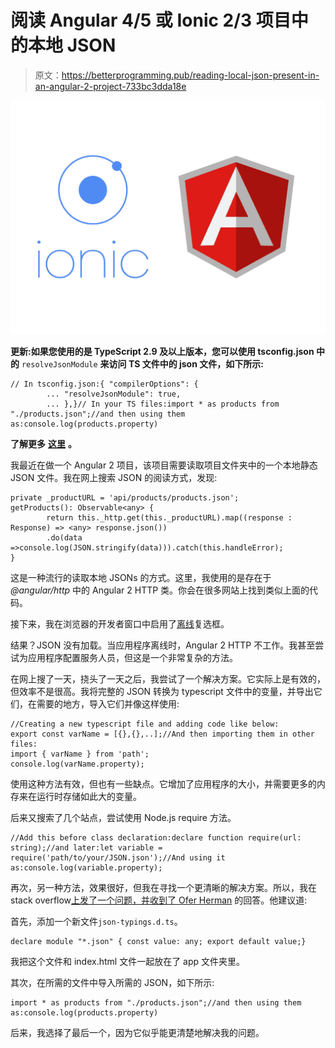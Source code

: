 # 阅读 Angular 4/5 或 Ionic 2/3 项目中的本地 JSON

> 原文：<https://betterprogramming.pub/reading-local-json-present-in-an-angular-2-project-733bc3dda18e>

![](img/75e27e0013dc8853cb8cb35009ea8bbd.png)

**更新:如果您使用的是 TypeScript 2.9 及以上版本，您可以使用 tsconfig.json 中的** `resolveJsonModule` **来访问 TS 文件中的 json 文件，如下所示:**

```
// In tsconfig.json:{ "compilerOptions": {
        ... "resolveJsonModule": true,
        ... },}// In your TS files:import * as products from "./products.json";//and then using them as:console.log(products.property)
```

**了解更多** [**这里**](https://www.typescriptlang.org/docs/handbook/release-notes/typescript-2-9.html#new---resolvejsonmodule) **。**

我最近在做一个 Angular 2 项目，该项目需要读取项目文件夹中的一个本地静态 JSON 文件。我在网上搜索 JSON 的阅读方式，发现:

```
private _productURL = 'api/products/products.json';    
getProducts(): Observable<any> {
        return this._http.get(this._productURL).map((response : Response) => <any> response.json())
        .do(data =>console.log(JSON.stringify(data))).catch(this.handleError);
}
```

这是一种流行的读取本地 JSONs 的方式。这里，我使用的是存在于 *@angular/http* 中的 Angular 2 HTTP 类。你会在很多网站上找到类似上面的代码。

接下来，我在浏览器的开发者窗口中启用了[离线](https://developers.google.com/web/tools/chrome-devtools/network-performance/reference#offline)复选框。

结果？JSON 没有加载。当应用程序离线时，Angular 2 HTTP 不工作。我甚至尝试为应用程序配置服务人员，但这是一个非常复杂的方法。

在网上搜了一天，挠头了一天之后，我尝试了一个解决方案。它实际上是有效的，但效率不是很高。我将完整的 JSON 转换为 typescript 文件中的变量，并导出它们，在需要的地方，导入它们并像这样使用:

```
//Creating a new typescript file and adding code like below:
export const varName = [{},{},..];//And then importing them in other files:
import { varName } from 'path';
console.log(varName.property);
```

使用这种方法有效，但也有一些缺点。它增加了应用程序的大小，并需要更多的内存来在运行时存储如此大的变量。

后来又搜索了几个站点，尝试使用 Node.js require 方法。

```
//Add this before class declaration:declare function require(url: string);//and later:let variable = require('path/to/your/JSON.json');//And using it as:console.log(variable.property);
```

再次，另一种方法，效果很好，但我在寻找一个更清晰的解决方案。所以，我在 stack overflow[上发了一个问题，并收到了 Ofer Herman](http://stackoverflow.com/questions/43345347/using-angular-2-http-offline-when-loading-json-in-local-project-folder/43365447#43365447) 的回答。他建议道:

首先，添加一个新文件`json-typings.d.ts`。

```
declare module "*.json" { const value: any; export default value;}
```

我把这个文件和 index.html 文件一起放在了 app 文件夹里。

其次，在所需的文件中导入所需的 JSON，如下所示:

```
import * as products from "./products.json";//and then using them as:console.log(products.property)
```

后来，我选择了最后一个，因为它似乎能更清楚地解决我的问题。